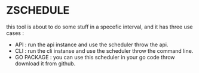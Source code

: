 # ZSCHEDULE
this tool is about to do some stuff in a specefic interval, and it has three use cases : <br>
- API : run the api instance and use the scheduler throw the api. <br>
- CLI : run the cli instanse and use the scheduler throw the command line. <br>
- GO PACKAGE : you can use this scheduler in your go code throw download it from github.